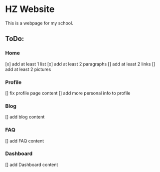 HZ Website
====

This is a webpage for my school.

## ToDo:

### Home
[x] add at least 1 list
[x] add at least 2 paragraphs
[] add at least 2 links
[] add at least 2 pictures

### Profile
[] fix profile page content
[] add more personal info to profile

### Blog
[] add blog content

### FAQ
[] add FAQ content

### Dashboard
[] add Dashboard content